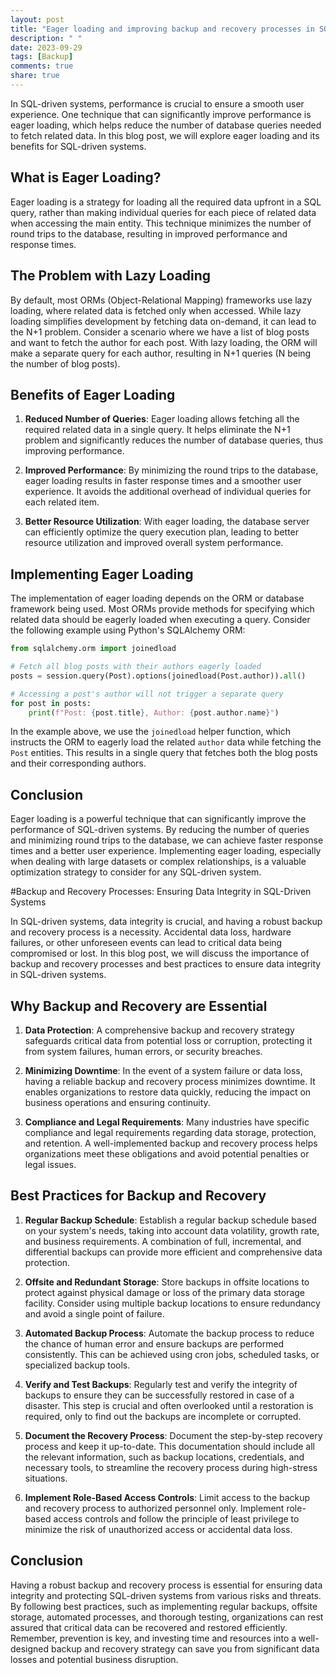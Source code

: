 ```yaml
---
layout: post
title: "Eager loading and improving backup and recovery processes in SQL-driven systems"
description: " "
date: 2023-09-29
tags: [Backup]
comments: true
share: true
---
```


In SQL-driven systems, performance is crucial to ensure a smooth user experience. One technique that can significantly improve performance is eager loading, which helps reduce the number of database queries needed to fetch related data. In this blog post, we will explore eager loading and its benefits for SQL-driven systems.

## What is Eager Loading?

Eager loading is a strategy for loading all the required data upfront in a SQL query, rather than making individual queries for each piece of related data when accessing the main entity. This technique minimizes the number of round trips to the database, resulting in improved performance and response times.

## The Problem with Lazy Loading

By default, most ORMs (Object-Relational Mapping) frameworks use lazy loading, where related data is fetched only when accessed. While lazy loading simplifies development by fetching data on-demand, it can lead to the N+1 problem. Consider a scenario where we have a list of blog posts and want to fetch the author for each post. With lazy loading, the ORM will make a separate query for each author, resulting in N+1 queries (N being the number of blog posts).

## Benefits of Eager Loading

1. **Reduced Number of Queries**: Eager loading allows fetching all the required related data in a single query. It helps eliminate the N+1 problem and significantly reduces the number of database queries, thus improving performance.

2. **Improved Performance**: By minimizing the round trips to the database, eager loading results in faster response times and a smoother user experience. It avoids the additional overhead of individual queries for each related item.

3. **Better Resource Utilization**: With eager loading, the database server can efficiently optimize the query execution plan, leading to better resource utilization and improved overall system performance.

## Implementing Eager Loading

The implementation of eager loading depends on the ORM or database framework being used. Most ORMs provide methods for specifying which related data should be eagerly loaded when executing a query. Consider the following example using Python's SQLAlchemy ORM:

```python
from sqlalchemy.orm import joinedload

# Fetch all blog posts with their authors eagerly loaded
posts = session.query(Post).options(joinedload(Post.author)).all()

# Accessing a post's author will not trigger a separate query
for post in posts:
    print(f"Post: {post.title}, Author: {post.author.name}")
```

In the example above, we use the `joinedload` helper function, which instructs the ORM to eagerly load the related `author` data while fetching the `Post` entities. This results in a single query that fetches both the blog posts and their corresponding authors.

## Conclusion

Eager loading is a powerful technique that can significantly improve the performance of SQL-driven systems. By reducing the number of queries and minimizing round trips to the database, we can achieve faster response times and a better user experience. Implementing eager loading, especially when dealing with large datasets or complex relationships, is a valuable optimization strategy to consider for any SQL-driven system.

#Backup and Recovery Processes: Ensuring Data Integrity in SQL-Driven Systems

In SQL-driven systems, data integrity is crucial, and having a robust backup and recovery process is a necessity. Accidental data loss, hardware failures, or other unforeseen events can lead to critical data being compromised or lost. In this blog post, we will discuss the importance of backup and recovery processes and best practices to ensure data integrity in SQL-driven systems.

## Why Backup and Recovery are Essential

1. **Data Protection**: A comprehensive backup and recovery strategy safeguards critical data from potential loss or corruption, protecting it from system failures, human errors, or security breaches.

2. **Minimizing Downtime**: In the event of a system failure or data loss, having a reliable backup and recovery process minimizes downtime. It enables organizations to restore data quickly, reducing the impact on business operations and ensuring continuity.

3. **Compliance and Legal Requirements**: Many industries have specific compliance and legal requirements regarding data storage, protection, and retention. A well-implemented backup and recovery process helps organizations meet these obligations and avoid potential penalties or legal issues.

## Best Practices for Backup and Recovery

1. **Regular Backup Schedule**: Establish a regular backup schedule based on your system's needs, taking into account data volatility, growth rate, and business requirements. A combination of full, incremental, and differential backups can provide more efficient and comprehensive data protection.

2. **Offsite and Redundant Storage**: Store backups in offsite locations to protect against physical damage or loss of the primary data storage facility. Consider using multiple backup locations to ensure redundancy and avoid a single point of failure.

3. **Automated Backup Process**: Automate the backup process to reduce the chance of human error and ensure backups are performed consistently. This can be achieved using cron jobs, scheduled tasks, or specialized backup tools.

4. **Verify and Test Backups**: Regularly test and verify the integrity of backups to ensure they can be successfully restored in case of a disaster. This step is crucial and often overlooked until a restoration is required, only to find out the backups are incomplete or corrupted.

5. **Document the Recovery Process**: Document the step-by-step recovery process and keep it up-to-date. This documentation should include all the relevant information, such as backup locations, credentials, and necessary tools, to streamline the recovery process during high-stress situations.

6. **Implement Role-Based Access Controls**: Limit access to the backup and recovery process to authorized personnel only. Implement role-based access controls and follow the principle of least privilege to minimize the risk of unauthorized access or accidental data loss.

## Conclusion

Having a robust backup and recovery process is essential for ensuring data integrity and protecting SQL-driven systems from various risks and threats. By following best practices, such as implementing regular backups, offsite storage, automated processes, and thorough testing, organizations can rest assured that critical data can be recovered and restored efficiently. Remember, prevention is key, and investing time and resources into a well-designed backup and recovery strategy can save you from significant data losses and potential business disruption.